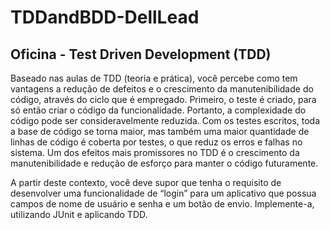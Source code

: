 # TDDandBDD-DellLead

## Oficina - Test Driven Development (TDD)

Baseado nas aulas de TDD (teoria e prática), você percebe como tem vantagens a redução de defeitos e o crescimento da manutenibilidade do código, através do ciclo que é empregado. Primeiro, o teste é criado, para só então criar o código da funcionalidade. Portanto, a complexidade do código pode ser consideravelmente reduzida. Com os testes escritos, toda a base de código se torna maior, mas também uma maior quantidade de linhas de código é coberta por testes, o que reduz os erros e falhas no sistema. Um dos efeitos mais promissores no TDD é o crescimento da manutenibilidade e redução de esforço para manter o código futuramente.

A partir deste contexto, você deve supor que tenha o requisito de desenvolver uma funcionalidade de “login” para um aplicativo que possua campos de nome de usuário e senha e um botão de envio. Implemente-a, utilizando JUnit e aplicando TDD.
